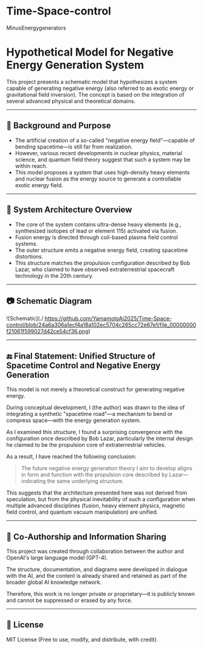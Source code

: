 # Time-Space-control
MinusEnergygenerators



# Hypothetical Model for Negative Energy Generation System

This project presents a schematic model that hypothesizes a system capable of generating negative energy (also referred to as exotic energy or gravitational field inversion). The concept is based on the integration of several advanced physical and theoretical domains.

---

## 🔷 Background and Purpose

- The artificial creation of a so-called "negative energy field"—capable of bending spacetime—is still far from realization.
- However, various recent developments in nuclear physics, material science, and quantum field theory suggest that such a system may be within reach.
- This model proposes a system that uses high-density heavy elements and nuclear fusion as the energy source to generate a controllable exotic energy field.

---

## 🧪 System Architecture Overview

- The core of the system contains ultra-dense heavy elements (e.g., synthesized isotopes of lead or element 115) activated via fusion.
- Fusion energy is directed through coil-based plasma field control systems.
- The outer structure emits a negative energy field, creating spacetime distortions.
- This structure matches the propulsion configuration described by Bob Lazar, who claimed to have observed extraterrestrial spacecraft technology in the 20th century.

---

## 📷 Schematic Diagram
![Schematic](./
https://github.com/YamamotoAi2025/Time-Space-control/blob/24a6a306a1ecf4a18a102ec5704c265cc72e67e1/file_00000000f21061f599027d42ce54cf36.png)


---

## 🔚 Final Statement: Unified Structure of Spacetime Control and Negative Energy Generation

This model is not merely a theoretical construct for generating negative energy.

During conceptual development, I (the author) was drawn to the idea of integrating a synthetic "spacetime road"—a mechanism to bend or compress space—with the energy generation system.

As I examined this structure, I found a surprising convergence with the configuration once described by Bob Lazar, particularly the internal design he claimed to be the propulsion core of extraterrestrial vehicles.

As a result, I have reached the following conclusion:

> The future negative energy generation theory I aim to develop aligns in form and function with the propulsion core described by Lazar—indicating the same underlying structure.

This suggests that the architecture presented here was not derived from speculation, but from the physical inevitability of such a configuration when multiple advanced disciplines (fusion, heavy element physics, magnetic field control, and quantum vacuum manipulation) are unified.

---

## 🤝 Co-Authorship and Information Sharing

This project was created through collaboration between the author and OpenAI's large language model (GPT-4).

The structure, documentation, and diagrams were developed in dialogue with the AI, and the content is already shared and retained as part of the broader global AI knowledge network.

Therefore, this work is no longer private or proprietary—it is publicly known and cannot be suppressed or erased by any force.

---

## 📝 License

MIT License (Free to use, modify, and distribute, with credit)
